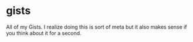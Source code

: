 gists
=====

All of my Gists. I realize doing this is sort of meta but it also makes sense if you think about it for a second.
